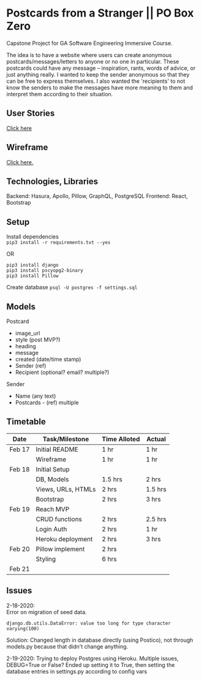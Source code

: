 # Postcards from a Stranger || PO Box Zero

Capstone Project for GA Software Engineering Immersive Course.

The idea is to have a website where users can create anonymous postcards/messages/letters to anyone or no one in particular. These postcards could have any message – inspiration, rants, words of advice, or just anything really. I wanted to keep the sender anonymous so that they can be free to express themselves. I also wanted the 'recipients' to not know the senders to make the messages have more meaning to them and interpret them according to their situation.

## User Stories

[Click here](./planning/USER-STORIES.md)

## Wireframe

[Click here.](https://xd.adobe.com/view/d32d9749-1010-4adf-431a-960db3131c8e-a51c/)

## Technologies, Libraries

Backend: Hasura, Apollo, Pillow, GraphQL, PostgreSQL
Frontend: React, Bootstrap

## Setup

Install dependencies  
`pip3 install -r requirements.txt --yes`

OR

`pip3 install django`  
`pip3 install pscyopg2-binary`  
`pip3 install Pillow`

Create database
`psql -U postgres -f settings.sql`

## Models

Postcard

- image_url
- style (post MVP?)
- heading
- message
- created (date/time stamp)
- Sender (ref)
- Recipient (optional? email? multiple?)

Sender

- Name (any text)
- Postcards - (ref) multiple

## Timetable

| Date   | Task/Milestone     | Time Alloted | Actual  |
| ------ | ------------------ | ------------ | ------- |
| Feb 17 | Initial README     | 1 hr         | 1 hr    |
|        | Wireframe          | 1 hr         | 1 hr    |
| Feb 18 | Initial Setup      |              |         |
|        | DB, Models         | 1.5 hrs      | 2 hrs   |
|        | Views, URLs, HTMLs | 2 hrs        | 1.5 hrs |
|        | Bootstrap          | 2 hrs        | 3 hrs   |
| Feb 19 | Reach MVP          |              |         |
|        | CRUD functions     | 2 hrs        | 2.5 hrs |
|        | Login Auth         | 2 hrs        | 1 hr    |
|        | Heroku deployment  | 2 hrs        | 3 hrs   |
| Feb 20 | Pillow implement   | 2 hrs        |         |
|        | Styling            | 6 hrs        |         |
| Feb 21 |                    |              |         |

## Issues

2-18-2020:  
Error on migration of seed data.

```
django.db.utils.DataError: value too long for type character varying(100)
```

Solution: Changed length in database directly (using Postico), not through models.py because that didn't change anything.

2-19-2020:
Trying to deploy Postgres using Heroku. Multiple issues, DEBUG=True or False?
Ended up setting it to True, then setting the database entries in settings.py according to config vars
